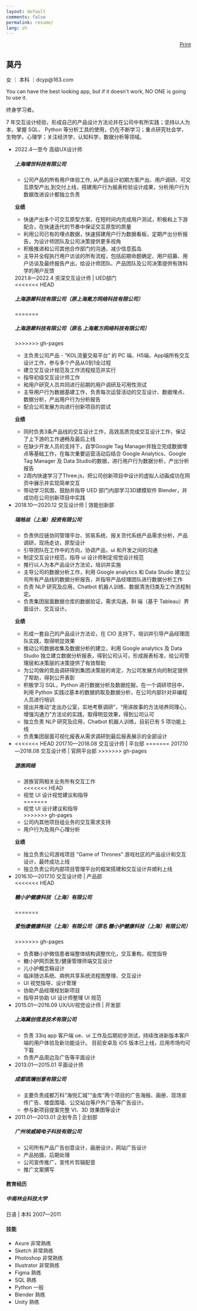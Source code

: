```yaml
---
layout: default
comments: false
permalink: resume/
lang: zh
---
```

<div class="resume" align="right">
    <a class="btn btn-dark" href="javascript:printme()" rel="external nofollow" target="_self">Print</a>
</div>
<div id="print">
    <div class="col-lg-8 mx-auto">
        <h2>莫丹</h2>
        <p>女 ｜ 本科 ｜dcyp@163.com </p>
        <div class="area">
            <p>You can have the best looking app, but if it doesn't work, NO ONE is going to use it. </p>
            <p>终身学习者。</p>
            <p>7 年交互设计经验，形成自己的产品设计方法论并在公司中有所实践；坚持以人为本，掌握 SQL、 Python 等分析工具的使用，仍在不断学习；重点研究社会学，生物学，心理学；关注经济学，认知科学，数据分析等领域。</p>
        </div>
        <ul class="timeline">
            <li class="timeline-item">
                <div class="timeline-info">
                    <span>2022.4—至今 高级UX设计师</span>
                </div>
                <div class="timeline-marker"></div>
                <div class="timeline-content">
                    <h5 class="timeline-title">上海璨世科技有限公司</h5>
                    <ul>
                        <li>公司产品的所有用户体验工作, 从产品设计初期方案产出、用户调研、可交互原型产出,到交付上线，搭建用户行为报表检验设计成果，分析用户行为数据改进设计都独立负责</li>
                    </ul>
                    <p><b>业绩</b></p>
                    <ul>
                        <li>快速产出多个可交互原型方案，在短时间内完成用户测试，积极和上下游配合，在快速迭代的节奏中保证交互原型的质量</li>
                        <li>利用公司已有的埋点数据，快速搭建用户行为数据看板，定期产出分析报告，为设计师团队及公司决策提供更多视角</li>
                        <li>积极推进和公司其他合作部门的沟通，减少信息孤岛</li>
                        <li>主导并全程执行用户访谈的所有流程，包括前期命题确定、用户招募、用户访谈及最终报告产出，给设计师团队、产品团队及公司决策提供有效科学的用户反馈</li>
                    </ul>
                </div>
                <div class="timeline-info">
                    <span>2021.8—2022.4 资深交互设计师 | UED部门</span>
                </div>
                <div class="timeline-marker"></div>
                <div class="timeline-content">
<<<<<<< HEAD
                    <h5 class="timeline-title">上海游犀科技有限公司（原上海氪方网络科技有限公司）</h5>
=======
                    <h5 class="timeline-title">上海游犀科技有限公司（原名 上海氪方网络科技有限公司）</h5>
>>>>>>> gh-pages
                    <ul>
                        <li>主负责公司产品 - “KOL流量交易平台” 的 PC 端、H5端、App端所有交互设计工作，参与多个产品从0到1全过程</li>
                        <li>建立交互设计规范及工作流程规范并实行</li>
                        <li>指导初级交互设计师工作 </li>
                        <li>和用户研究人员共同进行前期的用户调研及可用性测试</li>
                        <li>主导用户行为数据基建工作，负责每次运营活动的交互设计、数据埋点、数据分析，产出用户行为分析报告</li>
                        <li>配合公司发展方向进行创新项目的尝试</li>
                    </ul>
                    <p><b>业绩</b></p>
                    <ul>
                        <li>同时负责3条产品线的交互设计工作，高效高质完成交互设计工作，保证了上下游的工作通畅及最后上线</li>
                        <li>在缺少开发人员的支持下，自学Google Tag Manager并独立完成数据埋点等基础工作，在每次重要运营活动后结合 Google Analytics、Google Tag Manager 及 Data Studio的数据，进行用户行为数据分析，产出分析报告</li>
                        <li>2周内快速学习了Three.js，把公司创新项目中设计的虚拟人动画成功在网页中展示并实现简单交互</li>
                        <li>带动学习氛围，鼓励并指导 UED 部门内部学习3D建模软件 Blender，并成功在公司创新项目中实践</li>
                    </ul>
                </div>
            </li>
            <li class="timeline-item">
                <div class="timeline-info">
                    <span>2018.10—2020.12 交互设计师 | 效能创新部</span>
                </div>
                <div class="timeline-marker"></div>
                <div class="timeline-content">
                    <h5 class="timeline-title">瑞格丝（上海）投资有限公司</h5>
                    <ul>
                        <li>负责供应链协同管理平台、贸易系统、报关货代系统产品需求分析，产品调研，现场走访，原型设计</li>
                        <li>引导团队在工作中的方向，协调产品，ui 和开发之间的沟通</li>
                        <li>制定交互设计规范，指导 ui 设计师制定视觉设计规范 </li>
                        <li> 推行以人为本产品设计方法论，培训并实施</li>
                        <li>主导公司的数据分析工作，利用 Google analytics 和 Data Studio 建立公司所有产品线的数据分析报告，并指导产品经理团队进行数据分析工作</li>
                        <li>负责 NLP 研究及应用，Chatbot 机器人训练、数据清洗归类及工作流程制定。</li>
                        <li>负责集团层面数据仓库的数据验证，需求沟通，BI 端（基于 Tableau）界面设计、交互设计。</li>
                    </ul>
                    <p><b>业绩</b></p>
                    <ul>
                        <li>形成一套自己的产品设计方法论，在 CIO 支持下，培训并引导产品经理团队实践，取得明显效果</li>
                        <li>推动公司数据收集及数据分析的建立，利用 Google analytics 及 Data Studio 独立建立数据分析报表，得到公司认可，形成报表标准，给公司管理层和决策层的决策提供了有效帮助</li>
                        <li>为公司做的竞品调研得到集团决策层的肯定，为公司发展方向的制定提供了帮助，得到公开表彰</li>
                        <li>积极学习 SQL，Python 进行数据分析及数据挖掘，在一个调研项目中，利用 Python 实践过基本的数据抓取及数据分析，在公司内部针对非编程人员进行培训</li>
                        <li>提出并推动“走出办公室，实地考察调研”，“用讲故事的方法培养同理心，增强沟通力”方法论的实践，取得明显效果，得到公司认可</li>
                        <li>独立负责 NLP 研究及应用，Chatbot 机器人训练，目前已有 5 项功能上线</li>
                        <li>负责集团层面可视化报表从需求调研到最后报表展示的全部设计</li>
                    </ul>
                </div>
            </li>
            <li class="timeline-item">
                <div class="timeline-info">
<<<<<<< HEAD
                    <span>2017.10—2018.08 交互设计师 | 平台部</span>
=======
                    <span>2017.10—2018.08 交互设计师 | 官网平台部</span>
>>>>>>> gh-pages
                </div>
                <div class="timeline-marker"></div>
                <div class="timeline-content">
                    <h5 class="timeline-title">游族网络</h5>
                    <ul>
                        <li>游族官网相关业务所有交互工作</li>
<<<<<<< HEAD
                        <li>视觉 UI 设计视觉建议和指导</li>
=======
                        <li>视觉 UI 设计建议和指导</li>
>>>>>>> gh-pages
                        <li>公司内其他项目组业务的交互需求支持</li>
                        <li>用户行为及用户心理分析</li>
                    </ul>
                    <p><b>业绩</b></p>
                    <ul>
                        <li>独立负责公司游戏项目 "Game of Thrones" 游戏社区的产品设计和交互设计，最终成功上线</li>
                        <li>独立负责公司内部项目管理平台的框架搭建和交互设计并顺利上线</li>
                    </ul>
                </div>
            </li>
            <li class="timeline-item">
                <div class="timeline-info">
                    <span>2016.10—2017.10 交互设计师 | 产品部</span>
                </div>
                <div class="timeline-marker"></div>
                <div class="timeline-content">
<<<<<<< HEAD
                    <h5 class="timeline-title">糖小护健康科技（上海）有限公司</h5>
=======
                    <h5 class="timeline-title">爱怡康健康科技（上海）有限公司（原名 糖小护健康科技（上海）有限公司）</h5>
>>>>>>> gh-pages
                    <ul>
                        <li>负责糖小护微信患者端整体结构调整优化，交互重构，视觉指导</li>
                        <li>糖小护网页医生/健康管理师端交互设计</li>
                        <li>儿小护概念稿设计</li>
                        <li>临床随访系统、病例共享系统流程图整理、交互设计</li>
                        <li>UI 视觉指导、设计管理</li>
                        <li>协助产品经理规划新项目</li>
                        <li>指导并协助 UI 设计师整理 UI 规范</li>
                    </ul>
                </div>
            </li>
            <li class="timeline-item">
                <div class="timeline-info">
                    <span>2015.01—2016.09 UX/UI/视觉设计师 | 开发部</span>
                </div>
                <div class="timeline-marker"></div>
                <div class="timeline-content">
                    <h5 class="timeline-title">上海冀创信息技术有限公司</h5>
                    <ul>
                        <li>负责 33iq app 客户端 ue、ui 工作及后期初步测试，持续改进新版本客户端的用户体验及新功能设计。 目前安卓及 iOS 版本已上线，应用市场均可下载</li>
                        <li>负责产品周边及广告等平面设计</li>
                    </ul>
                </div>
            </li>
            <li class="timeline-item">
                <div class="timeline-info">
                    <span>2013.01—2015.01 平面设计师</span>
                </div>
                <div class="timeline-marker"></div>
                <div class="timeline-content">
                    <h5 class="timeline-title">成都斑斓创意有限公司</h5>
                    <ul>
                        <li>主要负责成都万科“海悦汇城”“金库”两个项目的广告海报、画册、现场宣传广告、楼盘围墙、公交站台等户外广告等广告设计。</li>
                        <li>参与新项目提案完整 VI、3D 效果图等设计</li>
                    </ul>
                </div>
            </li>
            <li class="timeline-item">
                <div class="timeline-info">
                    <span>2011.01—2013.01 企划专员 | 企划部</span>
                </div>
                <div class="timeline-marker"></div>
                <div class="timeline-content">
                    <h5 class="timeline-title">广州埃威姆电子科技有限公司</h5>
                    <ul>
                        <li>公司所有产品广告创意设计，画册设计，网站广告设计</li>
                        <li>产品拍摄，后期处理</li>
                        <li>公司宣传推广，宣传片剪辑配音</li>
                        <li>推广文案撰写</li>
                    </ul>
                </div>
            </li>
        </ul>
        <div class="area">
            <h4>教育经历</h4>
            <h5>中南林业科技大学</h5>
            <p>日语 | 本科 2007—2011</p>
        </div>
        <div class="area">
            <h4>技能</h4>
            <ul>
                <li>Axure 非常熟练</li>
                <li>Sketch 非常熟练</li>
                <li>Photoshop 非常熟练</li>
                <li>Illustrator 非常熟练</li>
                <li>Figma 熟练</li>
                <li>SQL 熟练</li>
                <li>Python 一般</li>
                <li>Blender 熟练</li>
                <li>Unity 熟练</li>
            </ul>
        </div>
    </div>
</div>
<script type="text/javascript">
function printme() {
    document.body.innerHTML = document.getElementById('print').innerHTML;
    window.print();
  	location.reload();
}
</script>